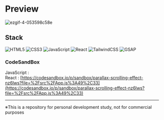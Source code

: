 # Preview

![ezgif-4-053598c58e](https://github.com/MontaKr/Site/assets/115155803/e65a538c-fe1a-4c03-9527-fbb209f584fd)

## Stack

![HTML5](https://img.shields.io/badge/html5-%23E34F26.svg?style=for-the-badge&logo=html5&logoColor=white)
![CSS3](https://img.shields.io/badge/css3-%231572B6.svg?style=for-the-badge&logo=css3&logoColor=white)
![JavaScript](https://img.shields.io/badge/javascript-%23323330.svg?style=for-the-badge&logo=javascript&logoColor=%23F7DF1E)
![React](https://img.shields.io/badge/react-%2320232a.svg?style=for-the-badge&logo=react&logoColor=%2361DAFB)
![TailwindCSS](https://img.shields.io/badge/tailwindcss-%2338B2AC.svg?style=for-the-badge&logo=tailwind-css&logoColor=white)
![GSAP](https://img.shields.io/badge/GSAP-%2398D41C?style=for-the-badge&logo=greensock)

### CodeSandBox

JavaScript : []() \
React : [https://codesandbox.io/p/sandbox/parallax-scrolling-effect-nz6lws?file=%2Fsrc%2FApp.js%3A49%2C33](https://codesandbox.io/p/sandbox/parallax-scrolling-effect-nz6lws?file=%2Fsrc%2FApp.js%3A49%2C33)

---

※This is a repository for personal development study, not for commercial purposes
